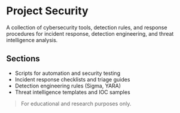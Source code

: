 # Project Security

A collection of cybersecurity tools, detection rules, and response procedures for incident response, detection engineering, and threat intelligence analysis.

## Sections
- Scripts for automation and security testing
- Incident response checklists and triage guides
- Detection engineering rules (Sigma, YARA)
- Threat intelligence templates and IOC samples

> For educational and research purposes only.
